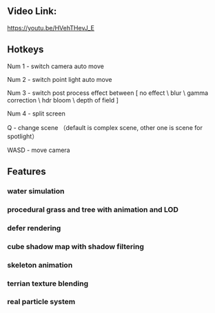 ## Video Link: 
https://youtu.be/HVehTHevJ_E


## Hotkeys
Num 1 - switch camera auto move

Num 2 - switch point light auto move

Num 3 - switch post process effect between [ no effect \ blur \ gamma correction \ hdr bloom \ depth of field ]

Num 4 - split screen

Q     - change scene （default is complex scene, other one is scene for spotlight）

WASD  - move camera


## Features
### water simulation

### procedural grass and tree with animation and LOD

### defer rendering

### cube shadow map with shadow filtering

### skeleton animation

### terrian texture blending

### real particle system
